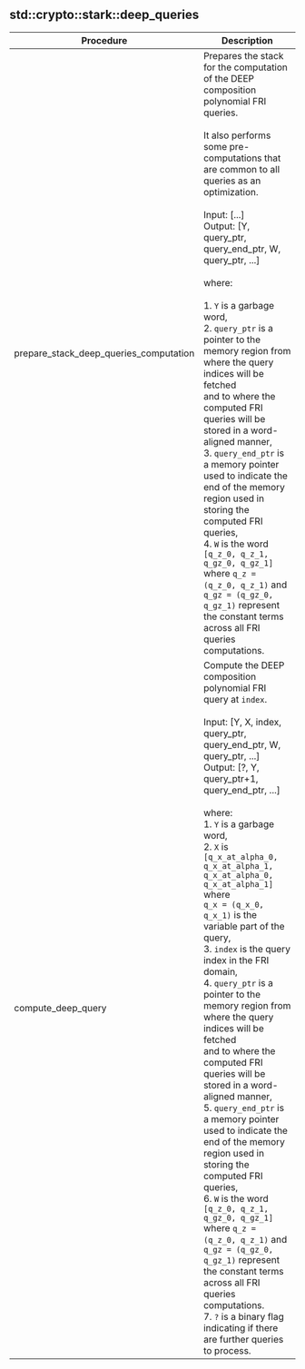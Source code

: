 
## std::crypto::stark::deep_queries
| Procedure | Description |
| ----------- | ------------- |
| prepare_stack_deep_queries_computation | Prepares the stack for the computation of the DEEP composition polynomial FRI queries.<br /><br />It also performs some pre-computations that are common to all queries as an optimization.<br /><br />Input: [...]<br />Output: [Y, query_ptr, query_end_ptr, W, query_ptr, ...]<br /><br />where:<br /><br />1. `Y` is a garbage word,<br />2. `query_ptr` is a pointer to the memory region from where the query indices will be fetched<br />and to where the computed FRI queries will be stored in a word-aligned manner,<br />3. `query_end_ptr` is a memory pointer used to indicate the end of the memory region used in<br />storing the computed FRI queries,<br />4. `W` is the word `[q_z_0, q_z_1, q_gz_0, q_gz_1]` where `q_z = (q_z_0, q_z_1)` and<br />`q_gz = (q_gz_0, q_gz_1)` represent the constant terms across all FRI queries computations.<br /> |
| compute_deep_query | Compute the DEEP composition polynomial FRI query at `index`.<br /><br />Input: [Y, X, index, query_ptr, query_end_ptr, W, query_ptr, ...]<br />Output: [?, Y, query_ptr+1, query_end_ptr, ...]<br /><br />where:<br />1. `Y` is a garbage word,<br />2. `X` is `[q_x_at_alpha_0, q_x_at_alpha_1, q_x_at_alpha_0, q_x_at_alpha_1]` where<br />`q_x = (q_x_0, q_x_1)` is the variable part of the query,<br />3. `index` is the query index in the FRI domain,<br />4. `query_ptr` is a pointer to the memory region from where the query indices will be fetched<br />and to where the computed FRI queries will be stored in a word-aligned manner,<br />5. `query_end_ptr` is a memory pointer used to indicate the end of the memory region used in<br />storing the computed FRI queries,<br />6. `W` is the word `[q_z_0, q_z_1, q_gz_0, q_gz_1]` where `q_z = (q_z_0, q_z_1)` and<br />`q_gz = (q_gz_0, q_gz_1)` represent the constant terms across all FRI queries computations.<br />7. `?` is a binary flag indicating if there are further queries to process.<br /> |
